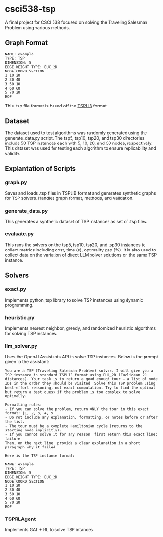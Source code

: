 # csci538-tsp
 A final project for CSCI 538 focused on solving the Traveling Salesman Problem using various methods.

 ## Graph Format
```
NAME: example
TYPE: TSP
DIMENSION: 5
EDGE_WEIGHT_TYPE: EUC_2D
NODE_COORD_SECTION
1 10 20
2 30 40
3 50 10
4 60 60
5 70 20
EOF
```

This .tsp file format is based off the [TSPLIB](http://comopt.ifi.uni-heidelberg.de/software/TSPLIB95/) format.

## Dataset
The dataset used to test algorithms was randomly generated using the generate_data.py script. The tsp5, tsp10, tsp20, and tsp30 directories include 50 TSP instances each with 5, 10, 20, and 30 nodes, respectively. This dataset was used for testing each algorithm to ensure replicability and validity.

## Explantation of Scripts
### graph.py
Saves and loads .tsp files in TSPLIB format and generates synthetic graphs for TSP solvers. Handles graph format, methods, and validation.

### generate_data.py
This generates a synthetic dataset of TSP instances as set of .tsp files.

### evaluate.py
This runs the solvers on the tsp5, tsp10, tsp20, and tsp30 instances to collect metrics including cost, time (s), optimality gap (%). It is also used to collect data on the variation of direct LLM solver solutions on the same TSP instance.

## Solvers
### exact.py
Implements python_tsp library to solve TSP instances using dynamic programming.

### heuristic.py
Implements nearest neighbor, greedy, and randomized heuristic algorithms for solving TSP instances.

### llm_solver.py
Uses the OpenAI Assistants API to solve TSP instances. Below is the prompt given to the assistant:
```
You are a TSP (Traveling Salesman Problem) solver. I will give you a TSP instance in standard TSPLIB format using EUC_2D (Euclidean 2D distances). Your task is to return a good enough tour — a list of node IDs in the order they should be visited. Solve this TSP problem using best-effort reasoning, not exact computation. Try to find the optimal but return a best guess if the problem is too complex to solve optimally.

Formatting rules:
- If you can solve the problem, return ONLY the tour in this exact format: [1, 2, 3, 4, 5]
- Do not include any explanation, formatting, or notes before or after the list.
- The tour must be a complete Hamiltonian cycle (returns to the starting node implicitly).
- If you cannot solve it for any reason, first return this exact line:  
failure  
Then, on the next line, provide a clear explanation in a short paragraph why it failed.

Here is the TSP instance format:

NAME: example  
TYPE: TSP  
DIMENSION: 5  
EDGE_WEIGHT_TYPE: EUC_2D  
NODE_COORD_SECTION  
1 10 20  
2 30 40  
3 50 10  
4 60 60  
5 70 20  
EOF
```

### TSPRLAgent
Implements GAT + RL to solve TSP intances
